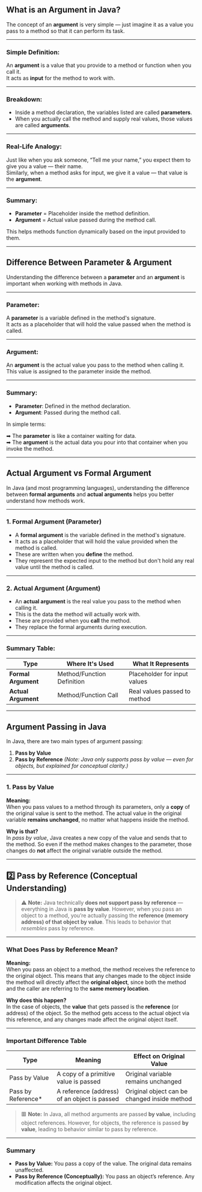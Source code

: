 ##  What is an Argument in Java?

The concept of an **argument** is very simple — just imagine it as a value you pass to a method so that it can perform its task.

---

###  Simple Definition:
An **argument** is a value that you provide to a method or function when you call it.  
It acts as **input** for the method to work with.

---

###  Breakdown:
- Inside a method declaration, the variables listed are called **parameters**.
- When you actually call the method and supply real values, those values are called **arguments**.

---

###  Real-Life Analogy:
Just like when you ask someone, “Tell me your name,” you expect them to give you a value — their name.  
Similarly, when a method asks for input, we give it a value — that value is the **argument**.

---

###  Summary:
- **Parameter** = Placeholder inside the method definition.
- **Argument** = Actual value passed during the method call.

This helps methods function dynamically based on the input provided to them.

---

##  Difference Between Parameter & Argument

Understanding the difference between a **parameter** and an **argument** is important when working with methods in Java.

---

###  Parameter:
A **parameter** is a variable defined in the method's signature.  
It acts as a placeholder that will hold the value passed when the method is called.

---

###  Argument:
An **argument** is the actual value you pass to the method when calling it.  
This value is assigned to the parameter inside the method.

---

###  Summary:

- **Parameter**: Defined in the method declaration.
- **Argument**: Passed during the method call.

In simple terms:

➡ The **parameter** is like a container waiting for data.  
➡ The **argument** is the actual data you pour into that container when you invoke the method.

---

##  Actual Argument vs Formal Argument

In Java (and most programming languages), understanding the difference between **formal arguments** and **actual arguments** helps you better understand how methods work.

---

###  1. Formal Argument (Parameter)

- A **formal argument** is the variable defined in the method's signature.
- It acts as a placeholder that will hold the value provided when the method is called.
- These are written when you **define** the method.
- They represent the expected input to the method but don't hold any real value until the method is called.

---

###  2. Actual Argument (Argument)

- An **actual argument** is the real value you pass to the method when calling it.
- This is the data the method will actually work with.
- These are provided when you **call** the method.
- They replace the formal arguments during execution.

---

###  Summary Table:

| Type             | Where It's Used            | What It Represents             |
|------------------|----------------------------|--------------------------------|
| **Formal Argument** | Method/Function Definition | Placeholder for input values   |
| **Actual Argument** | Method/Function Call       | Real values passed to method   |

---

##  Argument Passing in Java

In Java, there are two main types of argument passing:

1. **Pass by Value**
2. **Pass by Reference** *(Note: Java only supports pass by value — even for objects, but explained for conceptual clarity.)*

---

###  1. Pass by Value

**Meaning:**  
When you pass values to a method through its parameters, only a **copy** of the original value is sent to the method. The actual value in the original variable **remains unchanged**, no matter what happens inside the method.

**Why is that?**  
In *pass by value*, Java creates a new copy of the value and sends that to the method. So even if the method makes changes to the parameter, those changes do **not** affect the original variable outside the method.

---

## 2️⃣ Pass by Reference (Conceptual Understanding)

> ⚠️ **Note:** Java technically **does not support pass by reference** — everything in Java is **pass by value**. However, when you pass an object to a method, you’re actually passing the **reference (memory address) of that object by value**. This leads to behavior that *resembles* pass by reference.

---

###  What Does Pass by Reference Mean?

**Meaning:**  
When you pass an object to a method, the method receives the reference to the original object. This means that any changes made to the object inside the method will directly affect the **original object**, since both the method and the caller are referring to the **same memory location**.

**Why does this happen?**  
In the case of objects, the **value** that gets passed is the **reference** (or address) of the object. So the method gets access to the actual object via this reference, and any changes made affect the original object itself.

---

###  Important Difference Table

| Type               | Meaning                                             | Effect on Original Value                  |
|--------------------|-----------------------------------------------------|-------------------------------------------|
| Pass by Value      | A copy of a primitive value is passed               | Original variable remains unchanged       |
| Pass by Reference* | A reference (address) of an object is passed        | Original object can be changed inside method |

> 🟥 **Note:** In Java, all method arguments are passed **by value**, including object references. However, for objects, the reference is passed **by value**, leading to behavior similar to pass by reference.

---

###  Summary

- **Pass by Value:** You pass a copy of the value. The original data remains unaffected.
- **Pass by Reference (Conceptually):** You pass an object’s reference. Any modification affects the original object.

